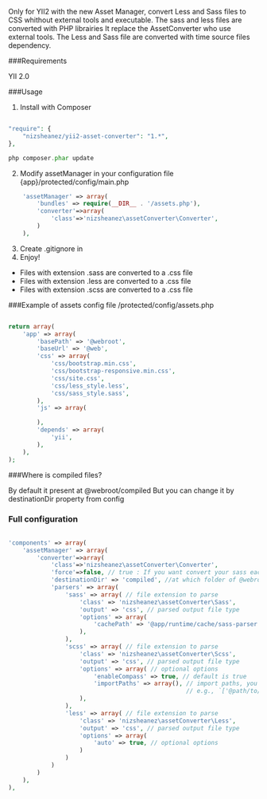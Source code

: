 Only for YII2 with the new Asset Manager, convert Less and Sass files to CSS whithout external tools and executable.
The sass and less files are converted with PHP librairies
It replace the AssetConverter who use external tools.
The Less and Sass file are converted with time source files dependency.

###Requirements

YII 2.0

###Usage

1) Install with Composer

~~~php

"require": {
    "nizsheanez/yii2-asset-converter": "1.*",
},

php composer.phar update

~~~

2) Modify assetManager in your configuration file {app}/protected/config/main.php

~~~php
    'assetManager' => array(
        'bundles' => require(__DIR__ . '/assets.php'),
        'converter'=>array(
            'class'=>'nizsheanez\assetConverter\Converter',
        )
    ),
~~~

3) Create .gitignore in
4) Enjoy!

- Files with extension .sass are converted to a .css file
- Files with extension .less are converted to a .css file
- Files with extension .scss are converted to a .css file

###Example of assets config file /protected/config/assets.php

~~~php

return array(
	'app' => array(
		'basePath' => '@webroot',
		'baseUrl' => '@web',
        'css' => array(
			'css/bootstrap.min.css',
			'css/bootstrap-responsive.min.css',
			'css/site.css',
            'css/less_style.less',
            'css/sass_style.sass',
		),
		'js' => array(

		),
		'depends' => array(
			'yii',
		),
	),
);

~~~

###Where is compiled files?

By default it present at @webroot/compiled
But you can change it by destinationDir property from config


### Full configuration

~~~php

'components' => array(
	'assetManager' => array(
        'converter'=>array(
            'class'=>'nizsheanez\assetConverter\Converter',
            'force'=>false, // true : If you want convert your sass each time without time dependency
            'destinationDir' => 'compiled', //at which folder of @webroot put compiled files
            'parsers' => array(
                'sass' => array( // file extension to parse
                    'class' => 'nizsheanez\assetConverter\Sass',
                    'output' => 'css', // parsed output file type
                    'options' => array(
                        'cachePath' => '@app/runtime/cache/sass-parser' // optional options
                    ),
                ),
                'scss' => array( // file extension to parse
                    'class' => 'nizsheanez\assetConverter\Scss',
                    'output' => 'css', // parsed output file type
                    'options' => array( // optional options
            	        'enableCompass' => true, // default is true
            	        'importPaths' => array(), // import paths, you may use path alias here, 
            	                                  // e.g., `['@path/to/dir', '@path/to/dir1', ...]`
    	    	    ),
                ),
                'less' => array( // file extension to parse
                    'class' => 'nizsheanez\assetConverter\Less',
                    'output' => 'css', // parsed output file type
                    'options' => array(
                        'auto' => true, // optional options
                    )
                )
            )
        )
    ),
),

~~~
